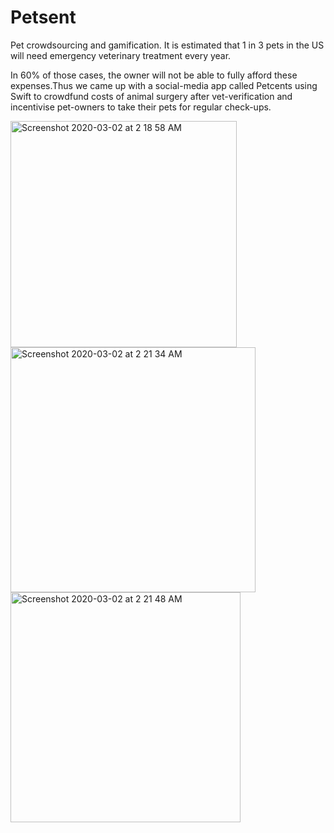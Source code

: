 # Petsent
Pet crowdsourcing and gamification.
It is estimated that 1 in 3 pets in the US will need emergency veterinary treatment every year.

In 60% of those cases, the owner will not be able to fully afford these expenses.Thus we came up with a social-media app called Petcents using Swift to crowdfund costs of animal surgery after vet-verification and incentivise pet-owners to take their pets for regular check-ups.






<img width="362" alt="Screenshot 2020-03-02 at 2 18 58 AM" src="https://user-images.githubusercontent.com/57819870/75653780-3a05da80-5c2c-11ea-89ee-9aeb456ff6a9.png">






<img width="392" alt="Screenshot 2020-03-02 at 2 21 34 AM" src="https://user-images.githubusercontent.com/57819870/75653967-979a2700-5c2c-11ea-97c0-c21bd0eecc75.png">


<img width="368" alt="Screenshot 2020-03-02 at 2 21 48 AM" src="https://user-images.githubusercontent.com/57819870/75653981-9ff26200-5c2c-11ea-9539-091c3f0a2a7f.png">




